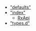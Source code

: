 * [&quot;defaults&quot;](modules/_defaults_.md)
* [&quot;index&quot;](modules/_index_.md)
  * [RxApi](classes/_index_.rxapi.md)
* [&quot;types.d&quot;](modules/_types_d_.md)
